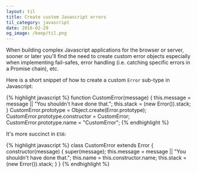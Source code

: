 ```yaml
---
layout: til
title: Create custom Javascript errors
til_category: javascript
date: 2016-02-29
og_image: /keep/til.png
---
```


When building complex Javascript applications for the browser or server, sooner or later you'll find the need to create custom error objects especially when implementing fail-safes, error handling (i.e. catching specific errors in a Promise chain), etc.

<!--stop-->

Here is a short snippet of how to create a custom `Error` sub-type in Javascript:

{% highlight javascript %}
function CustomError(message) {
  this.message = message || "You shouldn't have done that.";
  this.stack = (new Error()).stack;
}
CustomError.prototype = Object.create(Error.prototype);
CustomError.prototype.constructor = CustomError;
CustomError.prototype.name = "CustomError";
{% endhighlight %}

It's more succinct in `ES6`:

{% highlight javascript %}
class CustomError extends Error {
    constructor(message) {
        super(message);
        this.message = message || "You shouldn't have done that.";
        this.name = this.constructor.name;
        this.stack = (new Error()).stack;
    }
}
{% endhighlight %}

